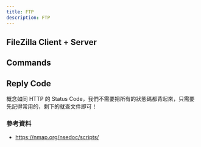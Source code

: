 ```yaml
---
title: FTP
description: FTP
---
```


## FileZilla Client + Server

## Commands

## Reply Code

概念如同 HTTP 的 Status Code，我們不需要把所有的狀態碼都背起來，只需要先記得常用的，剩下的就查文件即可！

<!-- FTP傳輸的資料 -->
<!-- - ftp-anon -->
<!-- - ftp-bounce -->
<!-- - ftp-brute -->
<!-- - ftp-libopie -->
<!-- - ftp-proftpd-backdoor -->
<!-- - ftp-syst -->
<!-- - ftp-vsftpd-backdoor -->
<!-- - ftp-vuln-cve2010-4221 -->

### 參考資料

- https://nmap.org/nsedoc/scripts/
  <!-- - https://www.w3.org/Protocols/rfc959/ -->
  <!-- - https://datatracker.ietf.org/doc/html/rfc959 -->
  <!-- RFC 2228（1997）：新增 FTP 的安全擴展（FTP Security Extensions）。 -->
  <!-- RFC 2389（1998）：定義了 FEAT 命令，允許伺服器回報其支援的擴展功能。 -->
  <!-- RFC 2428（1998）：引入了 IPv6 支援和擴展的被動模式（EPSV, EPRT）。 -->
